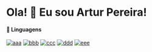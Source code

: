 # Ola! 👋 Eu sou Artur Pereira!

#### 🎈 Linguagens

[![aaa](https://img.shields.io/badge/HTML5-E34F26?style=for-the-badge&logo=html5&logoColor=white)](https://github.com/arturpereira2001) [![bbb](https://img.shields.io/badge/CSS3-1572B6?style=for-the-badge&logo=css3&logoColor=white)](https://github.com/arturpereira2001) [![ccc](https://img.shields.io/badge/JavaScript-F7DF1E?style=for-the-badge&logo=javascript&logoColor=black)](https://github.com/arturpereira2001) [![ddd](https://img.shields.io/badge/Bootstrap-563D7C?style=for-the-badge&logo=bootstrap&logoColor=white)](https://github.com/arturpereira2001) [![eee](https://img.shields.io/badge/MySQL-00000F?style=for-the-badge&logo=mysql&logoColor=white)](https://github.com/arturpereira2001)

